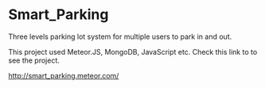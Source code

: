 # Smart_Parking
Three levels parking lot system for multiple users to park in and out.

This project used Meteor.JS, MongoDB, JavaScript etc. Check this link to to see the project.

http://smart_parking.meteor.com/
